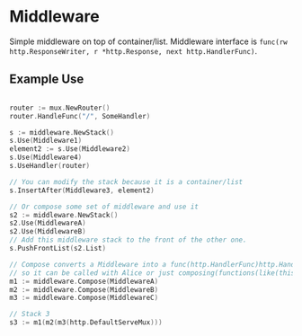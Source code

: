 # Middleware

Simple middleware on top of container/list. Middleware interface is
`func(rw http.ResponseWriter, r *http.Response, next http.HandlerFunc)`.

## Example Use

~~~ go

router := mux.NewRouter()
router.HandleFunc("/", SomeHandler)

s := middleware.NewStack()
s.Use(Middleware1)
element2 := s.Use(Middleware2)
s.Use(Middleware4)
s.UseHandler(router)

// You can modify the stack because it is a container/list
s.InsertAfter(Middleware3, element2)

// Or compose some set of middleware and use it
s2 := middleware.NewStack()
s2.Use(MiddlewareA)
s2.Use(MiddlewareB)
// Add this middleware stack to the front of the other one.
s.PushFrontList(s2.List)

// Compose converts a Middleware into a func(http.HandlerFunc)http.HandlerFunc
// so it can be called with Alice or just composing(functions(like(this))).
m1 := middleware.Compose(MiddlewareA)
m2 := middleware.Compose(MiddlewareB)
m3 := middleware.Compose(MiddlewareC)

// Stack 3
s3 := m1(m2(m3(http.DefaultServeMux)))

~~~~
